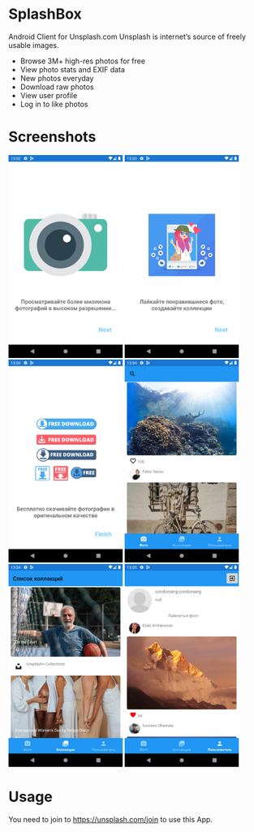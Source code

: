 # SplashBox
Android Client for Unsplash.com Unsplash is internet’s source of freely usable images.

* Browse 3M+ high-res photos for free
* View photo stats and EXIF data
* New photos everyday
* Download raw photos
* View user profile
* Log in to like photos

# Screenshots
<img src="https://github.com/condorserg/SplashBox/blob/master/screenshots/1intro.png" width="225"> <img src="https://github.com/condorserg/SplashBox/blob/master/screenshots/2intro.png" width="225"> <img src="https://github.com/condorserg/SplashBox/blob/master/screenshots/3intro.png" width="225"> <img src="https://github.com/condorserg/SplashBox/blob/master/screenshots/photos_screen.png" width="225"> <img src="https://github.com/condorserg/SplashBox/blob/master/screenshots/collections_screen.png" width="225"> <img src="https://github.com/condorserg/SplashBox/blob/master/screenshots/user_screen.png" width="225">
# Usage
You need to join to https://unsplash.com/join to use this App.
